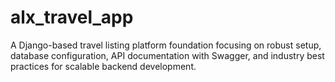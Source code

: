 # alx_travel_app
A Django-based travel listing platform foundation focusing on robust setup, database configuration, API documentation with Swagger, and industry best practices for scalable backend development.
